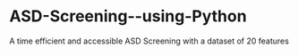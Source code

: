 # ASD-Screening--using-Python
A time efficient and accessible ASD Screening with a dataset of 20 features
